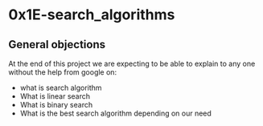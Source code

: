 # 0x1E-search_algorithms

## General objections
At the end of this project we are expecting to be able to explain to any one without the help from google on:
- what is search algorithm
- What is linear search
- What is binary search
- What is the best search algorithm depending on our need


